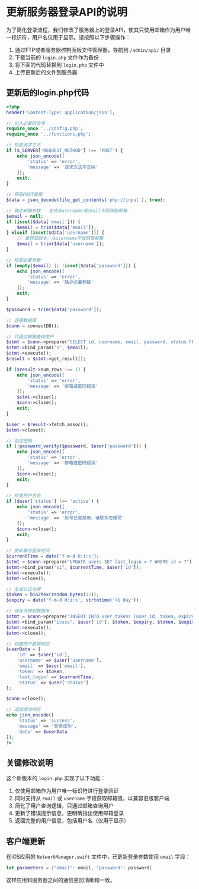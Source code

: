 # 更新服务器登录API的说明

为了简化登录流程，我们修改了服务器上的登录API，使其只使用邮箱作为用户唯一标识符，用户名仅用于显示。请按照以下步骤操作：

1. 通过FTP或者服务器控制面板文件管理器，导航到 `/admin/api/` 目录
2. 下载当前的 `login.php` 文件作为备份
3. 将下面的代码替换到 `login.php` 文件中
4. 上传更新后的文件到服务器

## 更新后的login.php代码

```php
<?php
header('Content-Type: application/json');

// 引入必要的文件
require_once '../config.php';
require_once '../functions.php';

// 检查请求方法
if ($_SERVER['REQUEST_METHOD'] !== 'POST') {
    echo json_encode([
        'status' => 'error',
        'message' => '请求方法不支持'
    ]);
    exit;
}

// 获取POST数据
$data = json_decode(file_get_contents('php://input'), true);

// 确定邮箱参数 - 支持从username或email字段获取邮箱
$email = null;
if (isset($data['email'])) {
    $email = trim($data['email']);
} elseif (isset($data['username'])) {
    // 兼容旧版本，从username字段获取邮箱
    $email = trim($data['username']);
}

// 检查必要参数
if (empty($email) || !isset($data['password'])) {
    echo json_encode([
        'status' => 'error',
        'message' => '缺少必要参数'
    ]);
    exit;
}

$password = trim($data['password']);

// 连接数据库
$conn = connectDB();

// 只通过邮箱查询用户
$stmt = $conn->prepare("SELECT id, username, email, password, status FROM users WHERE email = ?");
$stmt->bind_param("s", $email);
$stmt->execute();
$result = $stmt->get_result();

if ($result->num_rows !== 1) {
    echo json_encode([
        'status' => 'error',
        'message' => '邮箱或密码错误'
    ]);
    $stmt->close();
    $conn->close();
    exit;
}

$user = $result->fetch_assoc();
$stmt->close();

// 验证密码
if (!password_verify($password, $user['password'])) {
    echo json_encode([
        'status' => 'error',
        'message' => '邮箱或密码错误'
    ]);
    $conn->close();
    exit;
}

// 检查用户状态
if ($user['status'] !== 'active') {
    echo json_encode([
        'status' => 'error',
        'message' => '账号已被禁用，请联系管理员'
    ]);
    $conn->close();
    exit;
}

// 更新最后登录时间
$currentTime = date('Y-m-d H:i:s');
$stmt = $conn->prepare("UPDATE users SET last_login = ? WHERE id = ?");
$stmt->bind_param("si", $currentTime, $user['id']);
$stmt->execute();
$stmt->close();

// 生成认证令牌
$token = bin2hex(random_bytes(32));
$expiry = date('Y-m-d H:i:s', strtotime('+1 day'));

// 保存令牌到数据库
$stmt = $conn->prepare("INSERT INTO user_tokens (user_id, token, expiry) VALUES (?, ?, ?) ON DUPLICATE KEY UPDATE token = ?, expiry = ?");
$stmt->bind_param("issss", $user['id'], $token, $expiry, $token, $expiry);
$stmt->execute();
$stmt->close();

// 构建用户数据响应
$userData = [
    'id' => $user['id'],
    'username' => $user['username'],
    'email' => $user['email'],
    'token' => $token,
    'last_login' => $currentTime,
    'status' => $user['status']
];

$conn->close();

// 返回成功响应
echo json_encode([
    'status' => 'success',
    'message' => '登录成功',
    'data' => $userData
]);
?>
```

## 关键修改说明

这个新版本的 `login.php` 实现了以下功能：

1. 仅使用邮箱作为用户唯一标识符进行登录验证
2. 同时支持从 `email` 或 `username` 字段获取邮箱值，以兼容旧版客户端
3. 简化了用户查询逻辑，只通过邮箱查询用户
4. 更新了错误提示信息，更明确指出使用邮箱登录
5. 返回完整的用户信息，包括用户名（仅用于显示）

## 客户端更新

在iOS应用的 `NetworkManager.swift` 文件中，已更新登录参数使用 `email` 字段：

```swift
let parameters = ["email": email, "password": password]
```

这样应用和服务器之间的通信更加清晰和一致。 